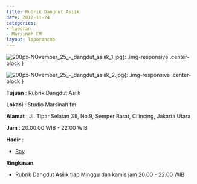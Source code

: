 ```yaml
---
title: Rubrik Dangdut Asiik 
date: 2012-11-24
categories:
- laporan
- Marsinah FM
layout: laporancmb
---
```



![200px-NOvember_25_-_dangdut_asiiik_1.jpg](/uploads/200px-NOvember_25_-_dangdut_asiiik_1.jpg){: .img-responsive .center-block }

![200px-NOvember_25_-_dangdut_asiiik_2.jpg](/uploads/200px-NOvember_25_-_dangdut_asiiik_2.jpg){: .img-responsive .center-block }


**Tujuan** : Rubrik Dangdut Asiik 

**Lokasi** : Studio Marsinah fm 

**Alamat** : Jl. Tipar Selatan XII, No.9, Semper Barat, Cilincing, Jakarta Utara 

**Jam** : 20.00.00 WIB - 22:00 WIB 

**Hadir** :
* [Roy](http://wiki.ciptamedia.org/wiki/Roy)

**Ringkasan**  
* Rubrik Dangdut Asiiik tiap Minggu dan kamis jam 20.00 - 22.00 WIB
